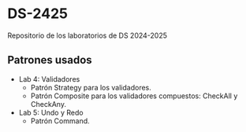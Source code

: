 # DS-2425
Repositorio de los laboratorios de DS 2024-2025

## Patrones usados

- Lab 4: Validadores
    - Patrón Strategy para los validadores.
    - Patrón Composite para los validadores compuestos: CheckAll y CheckAny.
- Lab 5: Undo y Redo
    - Patrón Command.
